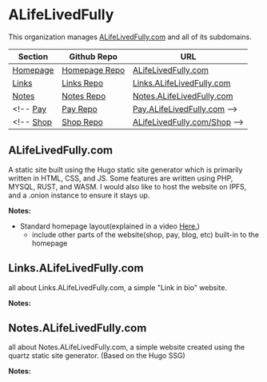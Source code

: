 # ALifeLivedFully
This organization manages [ALifeLivedFully.com](https://ALifeLivedFully.com) and all of its subdomains.

Section | Github Repo | URL
--- | --- | ---
[Homepage](#alifelivedfullycom) | [Homepage Repo](https://github.com/ALifeLivedFully-Domain/ALifeLivedFully.com) | [ALifeLivedFully.com](https://ALifeLivedFully.com)  
[Links](#Linksalifelivedfullycom) | [Links Repo](https://github.com/ALifeLivedFully-Domain/Links.ALifeLivedFully.com) | [Links.ALifeLivedFully.com](https://Links.ALifeLivedFully.com)  
[Notes](#Notesalifelivedfullycom) | [Notes Repo](https://github.com/ALifeLivedFully-Domain/Notes.ALifeLivedFully.com) | [Notes.ALifeLivedFully.com](https://Notes.ALifeLivedFully.com)  
<!-- [Pay](#Payalifelivedfullycom) | [Pay Repo](https://github.com/ALifeLivedFully-Domain/Pay.ALifeLivedFully.com) | [Pay.ALifeLivedFully.com](https://Pay.ALifeLivedFully.com)  -->
<!-- [Shop](#Alifelivedfullycomshop) | [Shop Repo](https://github.com/ALifeLivedFully-Domain/ALifeLivedFully.com/Shop) | [ALifeLivedFully.com/Shop](https://ALifeLivedFully.com/Shop)  -->

## ALifeLivedFully.com  
A static site built using the Hugo static site generator which is primarily written in HTML, CSS, and JS. Some features are written using PHP, MYSQL, RUST, and WASM. I would also like to host the website on IPFS, and a .onion instance to ensure it stays up.  

**Notes:**
- Standard homepage layout(explained in a video [Here.](https://www.youtube.com/watch?v=g0db5kA4BfQ&ab_channel=TheWebsiteArchitect))
  - include other parts of the website(shop, pay, blog, etc) built-in to the homepage

## Links.ALifeLivedFully.com  
all about Links.ALifeLivedFully.com, a simple "Link in bio" website.

**Notes:**

## Notes.ALifeLivedFully.com  
all about Notes.ALifeLivedFully.com, a simple website created using the quartz static site generator. (Based on the Hugo SSG)

**Notes:**


<!--
## Pay.ALifeLivedFully.com  
all about Pay.ALifeLivedFully.com, a simple Payment website.

**Notes:**
primary payment system monero, other crypto can be selected instead. also add links to things like venmo, cashapp, etc.
-->
<!--
## ALifeLivedFully.com/Shop
all about ALifeLivedFully.com/Shop, a simple Shop website.

**Notes:**
can you use the same technology used in atomic swaps to facilitate ecommerce, shipping, and proving someone recieved their package?
seller and buyer lock up funds into an smart contract, seller includes their half of the information needed to release the funds in the package being delivered, when buyer recieves the package they have the ability to release the funds and are incentivized to do so.
-->

